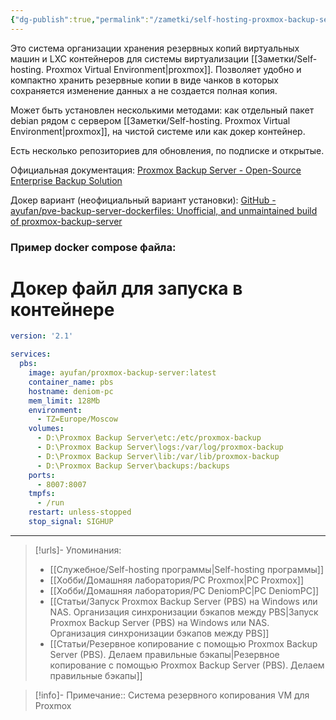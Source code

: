 ```yaml
---
{"dg-publish":true,"permalink":"/zametki/self-hosting-proxmox-backup-server-pbs/","created":"2024-07-03 20:03","updated":"2024-10-01T20:34:04+03:00"}
---
```


Это система организации хранения резервных копий виртуальных машин и LXC контейнеров для системы виртуализации [[Заметки/Self-hosting. Proxmox Virtual Environment\|proxmox]]. Позволяет удобно и компактно хранить резервные копии в виде чанков в которых сохраняется изменение данных а не создается полная копия.

Может быть установлен несколькими методами: как отдельный пакет debian рядом с сервером [[Заметки/Self-hosting. Proxmox Virtual Environment\|proxmox]], на чистой системе или как докер контейнер.

Есть несколько репозиториев для обновления, по подписке и открытые.

Официальная документация: [Proxmox Backup Server - Open-Source Enterprise Backup Solution](https://www.proxmox.com/en/proxmox-backup-server/overview)

Докер вариант (неофициальный вариант установки): [GitHub - ayufan/pve-backup-server-dockerfiles: Unofficial, and unmaintained build of proxmox-backup-server](https://github.com/ayufan/pve-backup-server-dockerfiles) 

### Пример docker compose файла:

<div class="transclusion internal-embed is-loaded"><div class="markdown-embed">

<div class="markdown-embed-title">

# Докер файл для запуска в контейнере

</div>




```yaml
version: '2.1'

services:
  pbs:
    image: ayufan/proxmox-backup-server:latest
    container_name: pbs
    hostname: deniom-pc
    mem_limit: 128Mb
    environment:
      - TZ=Europe/Moscow
    volumes:
      - D:\Proxmox Backup Server\etc:/etc/proxmox-backup
      - D:\Proxmox Backup Server\logs:/var/log/proxmox-backup
      - D:\Proxmox Backup Server\lib:/var/lib/proxmox-backup
      - D:\Proxmox Backup Server\backups:/backups
    ports:
      - 8007:8007
    tmpfs:
      - /run
    restart: unless-stopped
    stop_signal: SIGHUP
```



</div></div>


---
> [!urls]- Упоминания:
> - [[Служебное/Self-hosting программы\|Self-hosting программы]]
> - [[Хобби/Домашняя лаборатория/PC Proxmox\|PC Proxmox]]
> - [[Хобби/Домашняя лаборатория/PC DeniomPC\|PC DeniomPC]]
> - [[Статьи/Запуск Proxmox Backup Server (PBS) на Windows или NAS. Организация синхронизации бэкапов между PBS\|Запуск Proxmox Backup Server (PBS) на Windows или NAS. Организация синхронизации бэкапов между PBS]]
> - [[Статьи/Резервное копирование с помощью Proxmox Backup Server (PBS). Делаем правильные бэкапы\|Резервное копирование с помощью Proxmox Backup Server (PBS). Делаем правильные бэкапы]]

> [!info]-
> Примечание:: Система резервного копирования VM для Proxmox